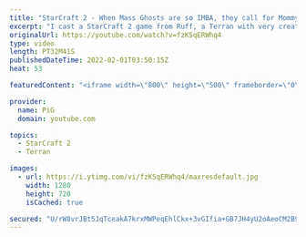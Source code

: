 ```yaml
---
title: "StarCraft 2 - When Mass Ghosts are so IMBA, they call for Mommy | Diamond in the Ruff #62"
excerpt: "I cast a StarCraft 2 game from Ruff, a Terran with very creative gameplay. How will he ruff up his Protoss opponent? Using Mass Ghosts!  💎 Diamond in the Ruff: https://www.youtube.com/playlist?list=PLFUDU8AOevUfdEq20wYq8Sm9z3sc1yn0l 💎 Follow Ruff: https://www.twitch.tv/ruff_stuff_tv | https://www.youtube.com/ruff_stuff"
originalUrl: https://youtube.com/watch?v=fzKSqERWhq4
type: video
length: PT32M41S
publishedDateTime: 2022-02-01T03:50:15Z
heat: 53

featuredContent: "<iframe width=\"800\" height=\"500\" frameborder=\"0\" src=\"https://www.youtube.com/embed/fzKSqERWhq4\" allow=\"accelerometer; autoplay; encrypted-media; gyroscope; picture-in-picture\" allowfullscreen></iframe>"

provider:
  name: PiG
  domain: youtube.com

topics:
  - StarCraft 2
  - Terran

images:
  - url: https://i.ytimg.com/vi/fzKSqERWhq4/maxresdefault.jpg
    width: 1280
    height: 720
    isCached: true

secured: "U/rW8vrJBt5JqTceakA7krxMWPeqEhlCkx+3vGIfia+GB7JH4yU2oAeoCM2B97NBaQyUu1lV9aXM+HaFvWIoG9TQcTWX9qk+GjBiIrWEbM+tD5g9MZb9SkNKEL0i2AXRvKHgLDm+3/5UKXk51CUfJYnTIaIvypQ6r6segIF6kldL3nvV5wwH0ne4pBRjtc2zZDBNaf1X7IpeKwaSmlMKq6rbmKRRkiNqMnQ4/FqPPVaTtpP7KA32uUA33EUsJMLDLxVK9BZ8uF5eEM8e7+FljVl9veXlx6Sg/yQfP450MO9dg8192MgeU550miRU3iZ8Y7EjOdRCLS8v2Ctnr7Xj1CLhMYOCH6wy97dO4wGgtZ7etp10uIqF1VOUXWBlGvuPYsk9TKYnpHm8JKeafyQnikUsDL08dSnW10mKRBRUHuA=;QDQ0YLcTHZkEEiWWsL8l1Q=="
---
```


